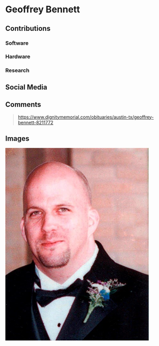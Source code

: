 # Geoffrey Bennett


## Contributions

### Software

### Hardware

### Research

## Social Media


## Comments

> https://www.dignitymemorial.com/obituaries/austin-tx/geoffrey-bennett-8211772

## Images

![](/images/Geoffrey_Bennett.jpg)

